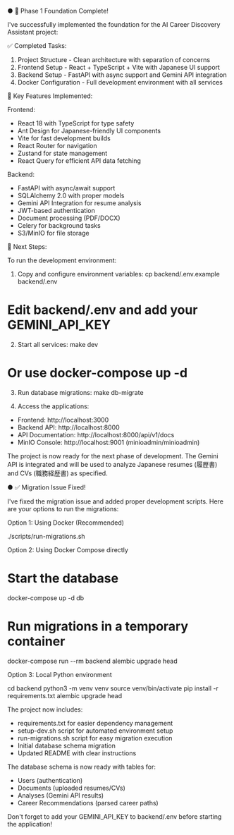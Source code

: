 ● 🎉 Phase 1 Foundation Complete!

  I've successfully implemented the foundation for the AI Career Discovery Assistant project:

  ✅ Completed Tasks:

  1. Project Structure - Clean architecture with separation of concerns
  2. Frontend Setup - React + TypeScript + Vite with Japanese UI support
  3. Backend Setup - FastAPI with async support and Gemini API integration
  4. Docker Configuration - Full development environment with all services

  🔑 Key Features Implemented:

  Frontend:
  - React 18 with TypeScript for type safety
  - Ant Design for Japanese-friendly UI components
  - Vite for fast development builds
  - React Router for navigation
  - Zustand for state management
  - React Query for efficient API data fetching

  Backend:
  - FastAPI with async/await support
  - SQLAlchemy 2.0 with proper models
  - Gemini API Integration for resume analysis
  - JWT-based authentication
  - Document processing (PDF/DOCX)
  - Celery for background tasks
  - S3/MinIO for file storage

  📝 Next Steps:

  To run the development environment:

  1. Copy and configure environment variables:
  cp backend/.env.example backend/.env
  # Edit backend/.env and add your GEMINI_API_KEY

  2. Start all services:
  make dev
  # Or use docker-compose up -d

  3. Run database migrations:
  make db-migrate

  4. Access the applications:
  - Frontend: http://localhost:3000
  - Backend API: http://localhost:8000
  - API Documentation: http://localhost:8000/api/v1/docs
  - MinIO Console: http://localhost:9001 (minioadmin/minioadmin)

  The project is now ready for the next phase of development. The Gemini API is integrated
  and will be used to analyze Japanese resumes (履歴書) and CVs (職務経歴書) as specified.


● ✅ Migration Issue Fixed!

  I've fixed the migration issue and added proper development scripts. Here are your options
  to run the migrations:

  Option 1: Using Docker (Recommended)

  ./scripts/run-migrations.sh

  Option 2: Using Docker Compose directly

  # Start the database
  docker-compose up -d db

  # Run migrations in a temporary container
  docker-compose run --rm backend alembic upgrade head

  Option 3: Local Python environment

  cd backend
  python3 -m venv venv
  source venv/bin/activate
  pip install -r requirements.txt
  alembic upgrade head

  The project now includes:
  - requirements.txt for easier dependency management
  - setup-dev.sh script for automated environment setup
  - run-migrations.sh script for easy migration execution
  - Initial database schema migration
  - Updated README with clear instructions

  The database schema is now ready with tables for:
  - Users (authentication)
  - Documents (uploaded resumes/CVs)
  - Analyses (Gemini API results)
  - Career Recommendations (parsed career paths)

  Don't forget to add your GEMINI_API_KEY to backend/.env before starting the application!
